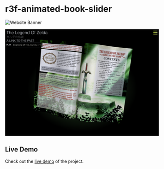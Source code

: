 # r3f-animated-book-slider

![Website Banner](https://via.placeholder.com/800x200/FFFFFF/000000?text=TysonSkakun.dev)

![Thumbnail](public/textures/thumbnail.png)

## Live Demo

Check out the [live demo](https://link-to-the-past.vercel.app/) of the project.